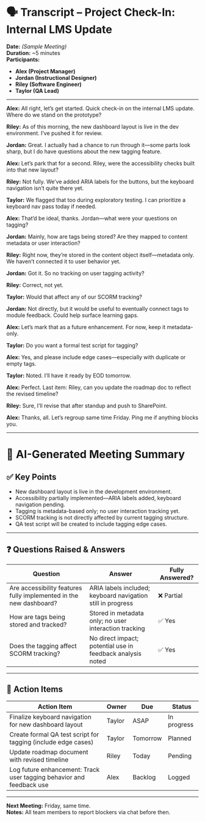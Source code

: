 
# 🗣️ Transcript – Project Check-In: Internal LMS Update

**Date:** _(Sample Meeting)_  
**Duration:** ~5 minutes  
**Participants:**  
- **Alex (Project Manager)**  
- **Jordan (Instructional Designer)**  
- **Riley (Software Engineer)**  
- **Taylor (QA Lead)**

---

**Alex:** All right, let’s get started. Quick check-in on the internal LMS update. Where do we stand on the prototype?

**Riley:** As of this morning, the new dashboard layout is live in the dev environment. I’ve pushed it for review.

**Jordan:** Great. I actually had a chance to run through it—some parts look sharp, but I do have questions about the new tagging feature.

**Alex:** Let’s park that for a second. Riley, were the accessibility checks built into that new layout?

**Riley:** Not fully. We’ve added ARIA labels for the buttons, but the keyboard navigation isn’t quite there yet.

**Taylor:** We flagged that too during exploratory testing. I can prioritize a keyboard nav pass today if needed.

**Alex:** That’d be ideal, thanks. Jordan—what were your questions on tagging?

**Jordan:** Mainly, how are tags being stored? Are they mapped to content metadata or user interaction?

**Riley:** Right now, they’re stored in the content object itself—metadata only. We haven’t connected it to user behavior yet.

**Jordan:** Got it. So no tracking on user tagging activity?

**Riley:** Correct, not yet.

**Taylor:** Would that affect any of our SCORM tracking?

**Jordan:** Not directly, but it would be useful to eventually connect tags to module feedback. Could help surface learning gaps.

**Alex:** Let’s mark that as a future enhancement. For now, keep it metadata-only.

**Taylor:** Do you want a formal test script for tagging?

**Alex:** Yes, and please include edge cases—especially with duplicate or empty tags.

**Taylor:** Noted. I’ll have it ready by EOD tomorrow.

**Alex:** Perfect. Last item: Riley, can you update the roadmap doc to reflect the revised timeline?

**Riley:** Sure, I’ll revise that after standup and push to SharePoint.

**Alex:** Thanks, all. Let’s regroup same time Friday. Ping me if anything blocks you.

---

# 🤖 AI-Generated Meeting Summary

## ✅ Key Points
- New dashboard layout is live in the development environment.
- Accessibility partially implemented—ARIA labels added, keyboard navigation pending.
- Tagging is metadata-based only; no user interaction tracking yet.
- SCORM tracking is not directly affected by current tagging structure.
- QA test script will be created to include tagging edge cases.

---

## ❓ Questions Raised & Answers

| Question                                                                 | Answer                                                                 | Fully Answered? |
|--------------------------------------------------------------------------|------------------------------------------------------------------------|-----------------|
| Are accessibility features fully implemented in the new dashboard?      | ARIA labels included; keyboard navigation still in progress            | ❌ Partial       |
| How are tags being stored and tracked?                                  | Stored in metadata only; no user interaction tracking                  | ✅ Yes           |
| Does the tagging affect SCORM tracking?                                 | No direct impact; potential use in feedback analysis noted             | ✅ Yes           |

---

## 📌 Action Items

| Action Item                                                             | Owner     | Due         | Status       |
|------------------------------------------------------------------------|-----------|-------------|--------------|
| Finalize keyboard navigation for new dashboard layout                  | Taylor    | ASAP        | In progress  |
| Create formal QA test script for tagging (include edge cases)         | Taylor    | Tomorrow    | Planned      |
| Update roadmap document with revised timeline                         | Riley     | Today       | Pending      |
| Log future enhancement: Track user tagging behavior and feedback use  | Alex      | Backlog     | Logged       |

---

**Next Meeting:** Friday, same time.  
**Notes:** All team members to report blockers via chat before then.
